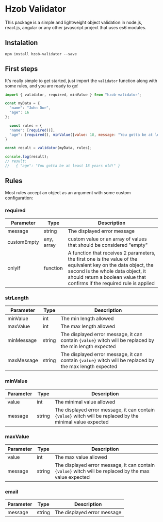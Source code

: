 # Hzob Validator

This package is a simple and lightweight object validation in node.js, react.js, angular or any other javascript project that uses es6 modules.

## Instalation

```
npm install hzob-validator --save
```


## First steps
It's really simple to get started, just import the `validator` function along with some rules, and you are ready to go!

```javascript
import { validator, required, minValue } from "hzob-validator";

const myData = {
  "name": "John Doe",
  "age": 16
};

  const rules = {
  "name": [required()],
  "age": [required(), minValue({value: 18, message: "You gotta be at least {value} years old!"})]
}

const result = validator(myData, rules);

console.log(result);
// result:
//   { "age": "You gotta be at least 18 years old!" }
```

## Rules

Most rules accept an object as an argument with some custom configuration:

### required

Parameter | Type | Description
----- | ----- | -----
message | string | The displayed error message
customEmpty | any, array<any> | custom value or an array of values that should be considered "empty"
onlyIf | function | A function that receives 2 parameters, the first one is the value of the equivalent key on the data object, the second is the whole data object, it should return a boolean value  that confirms if the required rule is applied

### strLength

Parameter | Type | Description
----- | ----- | -----
minValue | int | The min length allowed
maxValue | int | The max length allowed
minMessage | string | The displayed error message, it can contain ```{value}``` witch will be replaced by the min length expected
maxMessage | string | The displayed error message, it can contain ```{value}``` witch will be replaced by the max length expected

### minValue

Parameter | Type | Description
----- | ----- | -----
value | int | The minimal value allowed
message | string | The displayed error message, it can contain ```{value}``` witch will be replaced by the minimal value expected

### maxValue

Parameter | Type | Description
----- | ----- | -----
value | int | The max value allowed
message | string | The displayed error message, it can contain ```{value}``` witch will be replaced by the max value expected

### email

Parameter | Type | Description
----- | ----- | -----
message | string | The displayed error message
